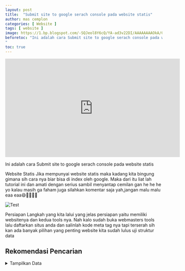 ```yaml
---
layout: post
title:  "Submit site to google serach console pada website statis"
author: mas cemplon
categories: [ Website ]
tags: [ website ]
image: https://1.bp.blogspot.com/-SQJeol8Y6cQ/YA-ad3v22DI/AAAAAAAAOkA/GdCqbcgiLJwQUHPjmg0AJeswaC0igcBKQCLcBGAsYHQ/gsc.webp
beforetoc: "Ini adalah cara Submit site to google serach console pada website statis
"
toc: true
---
```


<iframe width="560" height="315" src="https://www.youtube.com/embed/2fYkQc_E7vA" frameborder="0" allow="accelerometer; autoplay; clipboard-write; encrypted-media; gyroscope; picture-in-picture" allowfullscreen></iframe>

Ini adalah cara Submit site to google serach console pada website statis

Website Statis
Jika mempunyai website statis maka kadang kita bingung gimana sih cara nya biar bisa di index oleh google. Maka dari itu liat lah tutorial ini dan amati dengan serius sambil menyantap cemilan gan he he he yo kalau masih ga faham juga silahkan komentar saja yah,jangan malu malu eaa eaa😄👻👻👻👻



![Test](https://1.bp.blogspot.com/-SQJeol8Y6cQ/YA-ad3v22DI/AAAAAAAAOkA/GdCqbcgiLJwQUHPjmg0AJeswaC0igcBKQCLcBGAsYHQ/s0/gsc.webp"Test")

Persiapan
Langkah yang kita lalui yang jelas persiapan yaitu memiliki websitenya dan kedua tools nya. Nah kalo sudah buka webmasters tools lalu daftarkan situs anda dan salinlah kode meta tag nya tapi terserah sih kan ada banyak pilihan yang penting website kita sudah lulus uji struktur data

## Rekomendasi Pencarian

<details><summary>Tampilkan Data</summary>
<p>

submit sitemap to google search console
submit website to google search console
submit url to google search console
submit xml sitemap to google search console
submitting sitemap to google search console
submit your site to google search console
how to submit your sitemap to google search console
submit page to google search console
submit website to google
how to submit site to google search console
how to submit sitemap to google search console
how to submit website to google search console
how to submit url to google search console
how to submit your site to google search console
submit url in google search console
why submit sitemap to google search console
upload sitemap to google search console
how to submit blogger static pages sitemap to google search console
how to submit a sitemap to google search console
how to upload sitemap to google search console
how to submit xml sitemap to google search console
how to submit sitemap in google search console
how to submit sitemap on google search console
submit site to google search console
how to submit your website to google search console
submit url google indexing
submit url google 2019
submit website to google news
submit website to google yahoo and bing
submit website to google search engines
submit website to google search engine free
submit site to google for indexing
submit site to google news
submit my website to google search engine
submit a website to google
submitting a website to google
submit a new website to google
how to submit website to google adsense
how to submit my website to google analytics
how do you submit a website to google
how do i submit a website to google
submit website to google bing yahoo
submit website to google crawler
submit site to google console
how can i submit my website to google
how do i submit my website to google
submit website to google search engine
how to submit your website to google search engines
how to submit my website to google search engine for free
submit website to google for indexing
submit website for google news
submit site for google news
submit site to google for malware review
submit your website to google for indexing
how submit website to google
how to submit website to google webmaster
how to submit website url to google
how to submit my website to google search engine
how to submit website to google search engines
submit website to google index
how to submit website in google news
how to submit my website in google search engine
how to submit my website in google
submit sitemap google
how to submit my website to google news
submit your site to google news
submit new website to google
submit website to google.com
how to submit my website on google
how to submit website to google sitemap
how to submit website to google search engine
submit site to google webmaster tools
submit website url google
submit updated website to google
weebly submit website to google
how to submit wordpress website to google
submit your website to google news
submitting your website to google
how to add site to google search console
how to add sitemap to google search console
how to add website to google search console
how to add wordpress site to google search console
how to add a site to google search console
how to add a sitemap to google search console
how to add a website to google search console
how to submit url in google search console
how to add site in google search console
how to add sitemap in google search console
how to add sitemap url in google search console
how to add website in google search console
how to add my website to google search console
how to add website on google search console
how to add your wordpress site to google search console
how to add sitemap.xml to google search console
how to add your sitemap.xml to google search console
how to add your site to google search console
adding sitemap to google search console
submit site for google indexing
submit a url to google for indexing
submit url google
submit url to google for indexing
submit your url directly to google for indexing
submit url to google index
submit url to google to crawl
cara submit url ke google terbaru 2019
how to submit url to google 2019
submit url to google 2019
submit google news
submit my site to google news
submit website in google search engine
submit url to google for crawling
submit to google for indexing
submit your site to google for indexing
submit a site to google for indexing
how to submit site to google for indexing
how to submit website to google for indexing
submit my site to google for indexing
submit url to google news
how to submit a site to google news
submit to news.google.com
how to submit site to google news
how to submit your site to google news
how to submit site in google news
adding website to google search engine
how to submit my site to google search engine
submit website url to google
submit url to google crawler
submit url to google console
submit a website to google search engine
how to submit a website to google
how to submit a new website to google
submitting sitemap to google
submitting a new website to google
submit url to google webmaster
submit add url to google
submitting website to google search engine
submit new url to google
how to add a website to google analytics
how to add a website to google
how to add a website to google authenticator
how to add a website to google search
how to submit a site to google for indexing
how to add a website to google search engine
how to add a site to google analytics
how to add a new website to google analytics
how to add a website to google chrome bookmarks bar
how to submit a site to google to be crawled
how to add a url to google calendar
how to add a website to desktop google chrome
how to add a trusted website to google chrome
how to add a website to google classroom
how do you add a frequently visited site to google chrome
how to add a website to google chrome toolbar
how to submit a website to google search engine
how to add a website to google homepage
how to add a website to google index
how to submit a website in google
how to add a website to google maps
how do i add a website to my google analytics account
how do i add a website to my google chrome homepage
how to add a site to google maps
how to submit a website on google
how to add website to google homepage
how do you report a website to google
how to add a site to google search
how to add a website to your google analytics account
how to add a website to your google homepage
how to add a website to your google toolbar
how do you add a website to your favorites on google chrome
how do i add a website to my bookmark bar google chrome
how do i add a trusted site to google chrome
how do i add a website to my toolbar on google chrome
how to add a website to google drive
how do i save a website to google drive
how do i add my website to google search engine
how to add a website to favorites google chrome
how i make a website on google
how do i make a website on google
how do i add a website to my google homepage
how do i report a website to google
how to make a website google sites
how do i add a website to compatibility view in google chrome
how do you add a website to google
how to submit website to google crawler
submit sitemap to google console
google submit console
how to submit sitemap to google console
how to submit my website to google
how add my website to google
how to add my website to google analytics
how to add my website to google search engine
how to add my website to google maps
how to add my site to google
how do i link my website to google analytics
how do i connect my website to google analytics
how to add my website to google adsense
how to add my website to google my business
how can i add my website to google search engine
how can i add my website to google
how do i add a website to my desktop with google chrome
how do i publish my website to google for free
how do i add a website to my google home screen
how can i add my website in google search engine
how add my website in google search
how do i add a website to my favorites in google chrome
how do i link my website to google
how do i link my website to google search
how do i add a website to my favorites on google chrome
how do i check my website google ranking
how to add my site to google search
how to add my website to google search
how to add my website to google shopping
how to add my website to google
how to submit website on google search engine
how to submit your website to google search engine
how to submit website in google
how to submit new website to google
how to submit website on google
how to submit website to google
how to submit website to google webmaster tools
how to submit your website to google news

</p>
</details>





